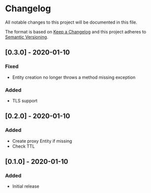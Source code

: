 # Changelog
All notable changes to this project will be documented in this file.

The format is based on [Keep a Changelog](http://keepachangelog.com/en/1.0.0/)
and this project adheres to [Semantic
Versioning](http://semver.org/spec/v2.0.0.html).

## [0.3.0] - 2020-01-10

### Fixed
- Entity creation no longer throws a method missing exception

### Added
- TLS support

## [0.2.0] - 2020-01-10

### Added
- Create proxy Entity if missing
- Check TTL

## [0.1.0] - 2020-01-10

### Added
- Initial release
